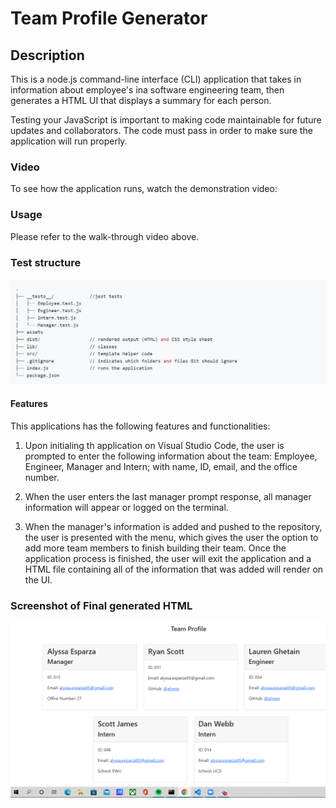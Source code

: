 # Team Profile Generator

## Description 
This is a node.js command-line interface (CLI) application that takes in information about employee's ina  software engineering team, then generates a HTML UI that displays a summary for each person. 

Testing your JavaScript is important to making code maintainable for future updates and collaborators. The code must pass in order to make sure the application will run properly.

### Video
To see how the application runs, watch the demonstration video:

### Usage
Please refer to the walk-through video above. 

### Test structure 
![myscreenshot](./develop/images/jest.png)

#### Features 
This applications has the following features and functionalities:

  1. Upon initialing th application on Visual Studio Code, the user is prompted to enter the following information about the team: Employee, Engineer, Manager and Intern; with name, ID, email, and the office number. 
  
  2. When the user enters the last manager prompt response, all manager information will appear or logged on the terminal. 

  3. When the manager's information is added and pushed to the repository, the user is presented with the menu, which gives the user the option to add more team members to finish building their team. Once the application process is finished, the user will exit the application and a HTML file containing all of the information that was added will render on the UI. 


### Screenshot of Final generated HTML
![myscreenshot](./develop/images/oop.png)

